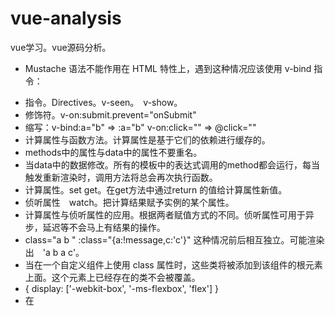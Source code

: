 # vue-analysis
vue学习。vue源码分析。


* Mustache 语法不能作用在 HTML 特性上，遇到这种情况应该使用 v-bind 指令：<p v-bind:id="dynamicId"></p>
* 指令。Directives。v-seen。　v-show。
* 修饰符。v-on:submit.prevent="onSubmit"
* 缩写：v-bind:a="b"  =>  :a="b"   v-on:click=""  =>  @click=""
* 计算属性与函数方法。计算属性是基于它们的依赖进行缓存的。
* methods中的属性与data中的属性不要重名。
* 当data中的数据修改。所有的模板中的表达式调用的method都会运行，每当触发重新渲染时，调用方法将总会再次执行函数。
* 计算属性。set get。在get方法中通过return 的值给计算属性新值。
* 侦听属性　watch。把计算结果赋予实例的某个属性。
* 计算属性与侦听属性的应用。根据两者赋值方式的不同。侦听属性可用于异步，延迟等不会马上有结果的操作。
*  class="a b " :class="{a:!message,c:'c'}" 这种情况前后相互独立。可能渲染出　'a b a c'。
*  当在一个自定义组件上使用 class 属性时，这些类将被添加到该组件的根元素上面。这个元素上已经存在的类不会被覆盖。
*  { display: ['-webkit-box', '-ms-flexbox', 'flex'] }
*  在 <template> 元素上使用 v-if 条件渲染分组
*  用 key 管理可复用的元素。
*  有 v-show 的元素始终会被渲染并保留在 DOM 中。v-show 只是简单地切换元素的 CSS 属性 display。
*  v-if 是“真正”的条件渲染，因为它会确保在切换过程中条件块内的事件监听器和子组件适当地被销毁和重建。v-if 也是惰性的：如果在初始渲染时条件为假，则什么也不做——直到条件第一次变为真时，才会开始渲染条件块。
*  v-for与v-if。v-for的优先级比较高。可以在循环的时候进行一些过滤，很方便。
*  渲染列表。<div v-for="item in items" :key="item.id">。也尽可能要给一个key。
*  对于已经创建的实例，Vue 不能动态添加根级别的响应式属性。
*  数组的变异方法。数组替换。数组长度修改。
*  v-for可以用在自定义组件上。
* 注意这个is。todo-item是组件名字。因为ul下面li才比较合法。这样可以避免一些html解析上的错误。
```
<ul>
    <li
      is="todo-item"
      v-for="(todo, index) in todos"
      v-bind:key="todo.id"
      v-bind:title="todo.title"
      v-on:remove="todos.splice(index, 1)"
    ></li>
  </ul>
```
* 事件修饰符.stop .prevent .capture .self .once。使用修饰符时，顺序很重要；相应的代码会以同样的顺序产生。
* 按键修饰符。.enter .tab .delete (捕获“删除”和“退格”键) .esc .space .up .down .left .right<input v-on:keyup.13="submit"><!-- 缩写语法 --> <input @keyup.enter="submit">
* Vue.config.keyCodes.f1 = 112。全局配置。
* v-model 会忽略所有表单元素的 value、checked、selected 特性的初始值。因为它会选择 Vue 实例数据来作为具体的值。你应该通过 JavaScript 在组件的 data 选项中声明初始值。
* input输入的修饰符<input v-model.lazy="msg" >。.lazy（input转为change）.number　NaN的话原值。.trim

#### 组件
* 所有的 Vue 组件同时也都是 Vue 的实例，所以可接受相同的选项对象 (除了一些根级特有的选项) 并提供相同的生命周期钩子。
* 确保在初始化根实例之前注册组件。.Vue.component('my-component', {
  // 选项
})
* 局部注册 components: {// <my-component> 将只在父组件模板中可用 'my-component': Child }
* 因为 Vue 只有在浏览器解析、规范化模板之后才能获取其内容。比如table,selet里面的内容都有限制。需要用　is="my-component"。（<script type="text/x-template">；JavaScript 内联模板字符串；.vue 组件没有这些限制
* data为何需要是一个函数？
* 父子组件的关系可以总结为 prop 向下传递，事件向上传递。父组件通过 prop 给子组件下发数据，子组件通过事件给父组件发送消息。
* 组件实例的作用域是孤立的。
* HTML 特性是不区分大小写的。所以，当使用的不是字符串模板时，camelCase (驼峰式命名) 的 prop 需要转换为相对应的 kebab-case (短横线分隔式命名)。
* 传递数值。<!-- 传递真正的数值 --> <comp v-bind:some-prop="1"></comp>）
* 组件内部使用props：使用props中的值得初始化data。computed变量。
* 非 Prop 特性。会直接添加到子组件的根节点上。
* 替换/合并现有的特性。正常的会覆盖。class和style会合并。
* 自定义事件。https://cn.vuejs.org/v2/guide/components.html#自定义事件
    * .sync <comp :foo="bar" @update:foo="val => bar = val"></comp>
    * <input v-bind:value="something" v-on:input="something = $event.target.value">
    * 自定义表单组件。
    * 非父子组件的通信。var bus = new Vue() // 触发组件 A 中的事件 bus.$emit('id-selected', 1) // 在组件 B 创建的钩子中监听事件 bus.$on('id-selected', function (id) {// ... })
* 使用插槽分发内容
* 为了让组件可以组合，我们需要一种方式来混合父组件的内容与子组件自己的模板。这个过程被称为内容分发。
    * <slot> 只有在没有要分发的内容时才会显示。 </slot>
    * 具名插槽。<p slot="header"></p>     <slot name="header"></slot>
    * 作用域插槽。在子组件中，只需将数据传递到插槽，就像你将 prop 传递给组件一样。
    * <div class="child"> <slot text="hello from child"></slot> </div>
* 动态组件 <component v-bind:is="currentView"> <!-- 组件在 vm.currentview 变化时改变！ --> </component>
    * <keep-alive></keep-alive>
* Vue 组件的 API 来自三部分——prop、事件和插槽：
    * Prop 允许外部环境传递数据给组件；
    * 事件允许从组件内触发外部环境的副作用；
    * 插槽允许外部环境将额外的内容组合在组件中。
* 子组件引用。parent.$refs.profile　<user-profile ref="profile"></user-profile>
* 异步组件。与webpack配合。https://cn.vuejs.org/v2/guide/components.html#异步组件。const b1 = () => import ('@/components/b1')
* 组件命名约定
* 递归组件。组件在它的模板内可以递归地调用自己。
* 组件间的循环引用。与webpack配合时的模块机制处理。
* X-Template
* 对低开销的静态组件使用 v-once
* vue-loader css scope的作用范围。限制到本组件内。对于子组件不起作用。以及一些引用的外部组件也没有效果。因为它的编译不会深入组件内部。一定要修改子组件。可以考虑写两个<style>标签。一个带scope一个不带。
* vuex与v-model的配合。https://vuex.vuejs.org/zh-cn/forms.html


#### 其他内容
* mixin 比如created这种钩子函数会被合并成数组，在组件中的created之前调用。
* methods, components 和directives，将被混合为同一个对象。两个对象键名冲突时，取组件对象的键值对。
* 全局mixin。Vue.mixin();

* render函数
* this.$root.$data
* vmA.$data == vmB.$data;


#### 一些针对性的问题的考虑。

1.与传统后续如何结合。
2.vuex多页应用中使用。
3.与vue的比较。通信方面。




#### 源码
* 执行setter时再次调用渲染函数会再次读取数据，执行get,会再次收集依赖吗?   会，但是重复的dep不会添加到watcher中。
* 对于多个vue实例依赖同一个对象的情况。 一个observer。dep中会放多个watcher。
* 嵌套时的情况。 一个dep,多个watcher?
* 生命周期
* dep watcher observer三者的关系。
* 数组的处理。
* vmcount。






### 问题
1.计算属性 vs 侦听属性，方法？使用和实现上有什么不同。计算属性的setter。
适用计算属性的情况：1.多个属性的变化，引起同一个属性的变化。
适用watch的情况：1。异步操作。耗时操作。
适用方法：计算属性是基于它们的依赖进行缓存的，最好是纯函数。非纯函数可以用方法。
2.v-if与v-seen。 生命周期上会有什么不同。
3.v-for i in n范围。v-for on a <template>，渲染多个元素，如li。
4.事件处理。v-on:click @click @click.stop  .stop .prevent .capture .self .once 顺序。config.keyCodes。@keyup.enter　　@keyup.alt.67　@click.ctrl　@click.ctrl.exact
5.表单。v-model.会忽略selected,checked,value等以及textarea中间的值。2复选框的true-value false-value。　3.v-model的本质是什么，与自定义组件的关系。4.v-model　与:value="a"这种配合使用的情况。5.修饰符。v-model.lazy .number .trim
6.组件。1.局部组件。2.dom的限制。table,ul等<script type="text/x-template">JavaScript 内联模板字符串　.vue 组件。3.data必须为函数？是组件的？为什么要是函数？返回同一个data　ok不ok?4.camelCase vs. kebab-case。5.v-bind='obj'这种不带参数的prop。相当于把对象解构后分发下去的。6.prop的单向。内部要使用修改呢？计算属性。初始一个内部data。7.非 Prop 特性。data-3d-date-picker。一定要加data?出现在根元素。8.不能用 $on 侦听子组件释放的事件，而必须在模板里直接用 v-on 绑定，参见下面的例子。9.原生事件。v-on:click.native。10.<comp :foo.sync="bar"></comp>10.自定义表单。<input
  v-bind:value="something"
  v-on:input="something = $event.target.value">11.自定义表单的配置。  model: {
    prop: 'checked',
    event: 'change'
  }11.作用域插槽。
7.vue-router的实现原理。
8.h()。
9.keep-alive。的生命周期。